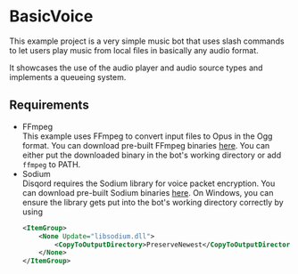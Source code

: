 # BasicVoice
This example project is a very simple music bot that uses slash commands to let users play music from local files in basically any audio format.

It showcases the use of the audio player and audio source types and implements a queueing system.

## Requirements
- FFmpeg  
  This example uses FFmpeg to convert input files to Opus in the Ogg format. You can download pre-built FFmpeg binaries [here](https://ffmpeg.org/download.html). You can either put the downloaded binary in the bot's working directory or add `ffmpeg` to PATH.
- Sodium  
  Disqord requires the Sodium library for voice packet encryption. You can download pre-built Sodium binaries [here](https://doc.libsodium.org/installation#pre-built-libraries). On Windows, you can ensure the library gets put into the bot's working directory correctly by using
  ```xml
  <ItemGroup>
      <None Update="libsodium.dll">
          <CopyToOutputDirectory>PreserveNewest</CopyToOutputDirectory>
      </None>
  </ItemGroup>
  ```
